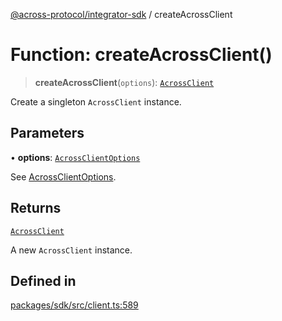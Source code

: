 [@across-protocol/integrator-sdk](../README.md) / createAcrossClient

# Function: createAcrossClient()

> **createAcrossClient**(`options`): [`AcrossClient`](../classes/AcrossClient.md)

Create a singleton `AcrossClient` instance.

## Parameters

• **options**: [`AcrossClientOptions`](../type-aliases/AcrossClientOptions.md)

See [AcrossClientOptions](../type-aliases/AcrossClientOptions.md).

## Returns

[`AcrossClient`](../classes/AcrossClient.md)

A new `AcrossClient` instance.

## Defined in

[packages/sdk/src/client.ts:589](https://github.com/across-protocol/toolkit/blob/fa61c35c7597804e093096de254dbc326f096003/packages/sdk/src/client.ts#L589)
